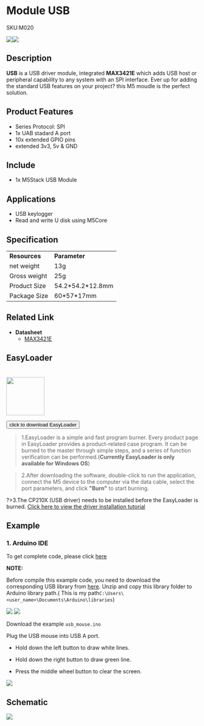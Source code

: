# Module USB

<el-tag effect="plain">SKU:M020</el-tag>

<div class="product_pic"><img src="assets/img/product_pics/module/module_usb_01.webp"><img src="assets/img/product_pics/module/module_usb_02.webp"></div>

## Description

**USB** is a USB driver module, integrated **MAX3421E** which adds USB host or peripheral capability to any system with an SPI
interface.  Ever up for adding the standard USB features on your project? this M5 moudle is the perfect solution.

## Product Features

-  Series Protocol: SPI
-  1x UAB stadard A port
-  10x extended GPIO pins
-  extended 3v3, 5v & GND

## Include

-  1x M5Stack USB Module

## Applications

-  USB keylogger
-  Read and write U disk using M5Core


## Specification

<table>
   <tr style="font-weight:bold">
      <td>Resources</td>
      <td>Parameter</td>
   </tr>
   <tr>
      <td>net weight</td>
      <td>13g</td>
   </tr>
   <tr>
      <td>Gross weight</td>
      <td>25g</td>
   </tr>
   <tr>
      <td>Product Size</td>
      <td>54.2*54.2*12.8mm</td>
   </tr>
   <tr>
      <td>Package Size</td>
      <td>60*57*17mm</td>
   </tr>
 </table>


## Related Link

- **Datasheet** 
   - [MAX3421E](https://m5stack.oss-cn-shenzhen.aliyuncs.com/resource/docs/datasheet/module/MAX3421E_en.pdf)


## EasyLoader

<img src="https://m5stack.oss-cn-shenzhen.aliyuncs.com/image/EasyLoader_logo.webp" width="100px" style="margin-top:20px">

<a href="https://m5stack.oss-cn-shenzhen.aliyuncs.com/EasyLoader/Module/EasyLoader_USB.exe"><button type="button" class="btn btn-primary">click to download EasyLoader</button></a>

>1.EasyLoader is a simple and fast program burner. Every product page in EasyLoader provides a product-related case program. It can be burned to the master through simple steps, and a series of function verification can be performed.(**Currently EasyLoader is only available for Windows OS**)

>2.After downloading the software, double-click to run the application, connect the M5 device to the computer via the data cable, select the port parameters, and click **"Burn"** to start burning.

?>3.The CP210X (USB driver) needs to be installed before the EasyLoader is burned. [Click here to view the driver installation tutorial](en/related_documents/M5Burner#install-usb-driver)


## Example

### 1. Arduino IDE

To get complete code, please click [here](https://github.com/m5stack/M5Stack/tree/master/examples/Modules/USB_MAX3421E)

**NOTE:**

Before compile this example code, you need to download the corresponding USB library from [here](https://github.com/m5stack/M5Stack/tree/master/examples/Modules/USB_MAX3421E).
Unzip and copy this library folder to Arduino library path.( This is my path`C:\Users\<user_name>\Documents\Arduino\libraries`)

<img src="assets/img/product_pics/module/module_usb_03.webp">

<img src="assets/img/product_pics/module/module_usb_04.webp">

Download the example `usb_mouse.ino`

Plug the USB mouse into USB A port.

* Hold down the left button to draw white lines.

* Hold down the right button to draw green line.

* Press the middle wheel button to clear the screen.

<img src="assets/img/product_pics/module/module_example/USB/example_module_usb_01.webp">

## Schematic

<img src="assets/img/product_pics/module/usb_sch.webp">

<script>

   var purchase_link = 'https://m5stack.com/collections/m5-module/products/usb-module';

   anchor_search(purchase_link);
   scrollFunc();

</script>